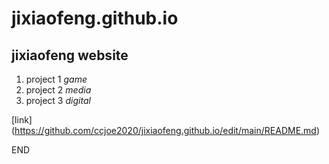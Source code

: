 
# jixiaofeng.github.io
## jixiaofeng website

1. project 1 *game*
2. project 2 *media*
3. project 3 *digital*

[link]
(https://github.com/ccjoe2020/jixiaofeng.github.io/edit/main/README.md)

END
